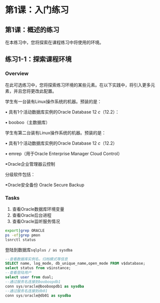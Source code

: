 # 第1课：入门练习

## 第1课：概述的练习

在本练习中，您将探索在课程练习中将使用的环境。 

## 练习1-1：探索课程环境

### Overview

在此可选练习中，您将探索练习环境的某些元素。在以下实践中，将引入更多元素，并且您将更改此配置。 

学生有一台装有Linux操作系统的机器。预装的是：

• 具有1个活动数据库实例的Oracle Database 12 *c*（12.2）：

• booboo（主数据库）

学生有第二台装有Linux操作系统的机器。预装的是：

• 具有1个活动数据库实例的Oracle Database 12 *c*（12.2）

• emrep（用于Oracle Enterprise Manager Cloud Control）

•Oracle企业管理器云控制

分级软件包括：

•Oracle安全备份 Oracle Secure Backup

### Tasks

1. 查看Oracle数据库环境变量
2. 查看Oracle后台进程
3. 查看Oracle监听服务情况

```bash
export|grep ORACLE
ps -ef|grep pmon
lsnrctl status
```

登陆到数据库`sqlplus / as sysdba`

```sql
--查看数据库实例名，归档模式等信息
SELECT name, log_mode, db_unique_name,open_mode FROM v$database;
select status from v$instance;
--查看登陆用户
select user from dual;
--通过服务名连接到booboopdb1
conn sys/oracle@booboopdb1 as sysdba
--通过服务名连接到db01
conn sys/oracle@db01 as sysdba
```


